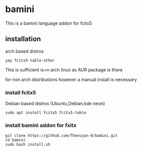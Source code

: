 # bamini

This is a bamini language addon for fcitx5


## installation

arch based distros 
```
yay fcitx5-table-other
```
This is sufficient is=n arch linux as AUR package is there


for non arch distributions however a manual install is necessary



### install fcitx5 

Debian based distros (Ubuntu,Debian,kde neon)

```
sudo apt install fcitx5 fcitx5-table
```

### install bamini addon for fxitx
```
git clone https://github.com/Thenujan-0/bamini.git
cd bamini
sudo bash install.sh
```
